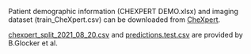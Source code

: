 

Patient demographic information (CHEXPERT DEMO.xlsx) and imaging dataset (train_CheXpert.csv) can be downloaded from [CheXpert](https://stanfordmlgroup.github.io/competitions/chexpert/).

[chexpert_split_2021_08_20.csv](https://github.com/biomedia-mira/chexploration/tree/main/datafiles/chexpert) and [predictions.test.csv](https://imperialcollegelondon.app.box.com/s/bq87wkuzy14ctsyf8w3hcikwzu8386jj/folder/149074014566) are provided by B.Glocker et al.
